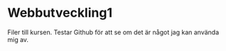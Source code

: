 Webbutveckling1
===============

Filer till kursen. Testar Github för att se om det är något jag kan använda mig av.